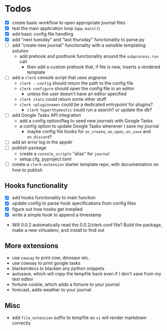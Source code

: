 # Todos

- [X] create basic workflow to open appropriate journal files
- [X] test the main application loop (`app.main()`)
- [X] add basic config file handling
- [X] add "next tuesday" and "last thursday" functionality to parse.py
- [ ] add "create new journal" functionality with a sensible templating solution
    - add prehook and posthook functionality around the `subprocess.run` call
        - then add a custom prehook that, if file is new, inserts a rendered template
- [ ] add a `clerk` console script that uses argparse
    - `clerk --config` should return the path to the config file
    - `clerk configure` should open the config file in an editor
        - unless the user doesn't have an editor specified
    - `clerk stats` could return some other stuff
    - `clerk <pluginname>` could be a dedicated entrypoint for plugins?
        - `clerk hyperthymestic` could run a search? or update the db?
- [ ] add Google Tasks API integration
    - add a config option/flag to seed new journals with Google Tasks
    - a config option to update Google Tasks whenever I save my journal
        - maybe config file hooks for `on_create`, `on_open`, `on_save` and `on_discard`?
- [ ] add an error log in the appdir
- [ ] publish package
    - create a `console_scripts` "alias" for `journal`
    - setup.cfg, pyproject.toml
- [ ] create a `clerk-extension` starter template repo, with documentation on how to publish

## Hooks functionality
- [X] add hooks functionality to main function
- [X] update config to parse hook specifications from config files
- [X] figure out how hooks get installed
- [X] write a simple hook to append a timestamp
- Will 0.0.2 automatically read the 0.0.2/clerk.conf file? Build the package, make a new virtualenv, and install to find out


## More extensions
- use `cowsay` to print cow, dinosaur etc.
- use cowsay to print google tasks
- blackendocs to blacken any python snippets
- autosave, which will copy the tempfile back even if I don't save from my text editor
- fortune cookie, which adds a fortune to your journal
- forecast, adds weather to your journal

## Misc
- add `file_extension` suffix to tempfile so `vi` will render markdown correctly
